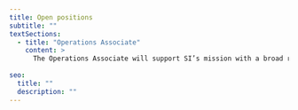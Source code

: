 ```yaml
---
title: Open positions
subtitle: ""
textSections:
  - title: "Operations Associate"
    content: >
      The Operations Associate will support SI’s mission with a broad range of activities. As SI grows, it will be increasingly important for us to put in place operational processes that allow us to expand sustainably and that enhance the team’s productivity and wellbeing. Similarly, putting on well-planned events and communicating our activities will be increasingly important for us to fulfill our goals. [Details >](/jobs/oa)
    
seo:
  title: ""
  description: ""
---
```

